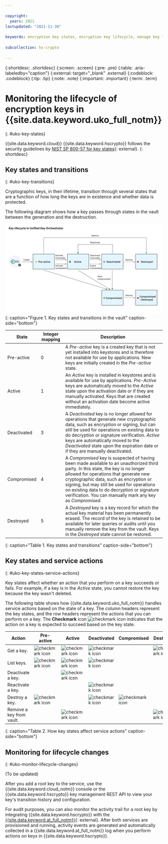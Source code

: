 ```yaml
---

copyright:
  years: 2021
lastupdated: "2021-11-30"

keywords: encryption key states, encryption key lifecycle, manage key lifecycle, Unified Key Orchestrator

subcollection: hs-crypto

---
```



{:shortdesc: .shortdesc}
{:screen: .screen}
{:pre: .pre}
{:table: .aria-labeledby="caption"}
{:external: target="_blank" .external}
{:codeblock: .codeblock}
{:tip: .tip}
{:note: .note}
{:important: .important}
{:term: .term}


# Monitoring the lifecycle of encryption keys in {{site.data.keyword.uko_full_notm}}
{: #uko-key-states}

{{site.data.keyword.cloud}} {{site.data.keyword.hscrypto}} follows the security guidelines by [NIST SP 800-57 for key states](https://www.nist.gov/publications/recommendation-key-management-part-1-general-0){: external}.
{: shortdesc}

## Key states and transitions
{: #uko-key-transitions}

Cryptographic keys, in their lifetime, transition through several states that are a function of how long the keys are in existence and whether data is protected.

The following diagram shows how a key passes through states in the vault between the generation and the destruction.

![Key states and transitions in the vault](/images/uko-key-states.svg "Key states and transitions in the vault"){: caption="Figure 1. Key states and transitions in the vault" caption-side="bottom"}




| State       | Integer mapping | Description |
|-------------|-----------------|-------------|
| Pre-active  |        0        | A _Pre-active_ key is a created key that is not yet installed into keystores and is therefore not available for use by applications. New keys are initially created in the _Pre-active_ state. |
| Active      |        1        | An _Active_ key is installed in keystores and is available for use by applications. _Pre-Active_ keys are automatically moved to the _Active_ state upon the activation date or if they are manually activated. Keys that are created without an activation date become active immediately. |
| Deactivated |        3        | A _Deactivated_ key is no longer allowed for operations that generate new cryptographic data, such as encryption or signing, but can still be used for operations on existing data to do decryption or signature verification. _Active_ keys are automatically moved to the _Deactivated_ state upon the expiration date or if they are manually deactivated. |
| Compromised |        4        | A _Compromised_ key is suspected of having been made available to an unauthorized third party. In this state, the key is no longer allowed for operations that generate new cryptographic data, such as encryption or signing, but may still be used for operations on existing data to do decryption or signature verification. You can manually mark any key as _Compromised._ |
| Destroyed   |        5        | A _Destroyed_ key is a key record for which the actual key material has been permanently erased. The record of the key is retained to be available for later queries or audits until you manually remove the key from the vault. Keys in the _Destroyed_ state cannot be restored. |
{: caption="Table 1. Key states and transitions" caption-side="bottom"}


## Key states and service actions
{: #uko-key-states-service-actions}

Key states affect whether an action that you perform on a key succeeds or fails. For example, if a key is in the _Active_ state, you cannot restore the key because the key wasn't deleted.

The following table shows how {{site.data.keyword.uko_full_notm}} handles service actions based on the state of a key. The column headers represent the key states, and the row headers represent the actions that you can perform on a key. The **Checkmark** icon ![checkmark icon](../icons/checkmark-icon.svg "Checkmark") indicates that the action on a key is expected to succeed based on the key state.


| Action | Pre-active | Active | Deactivated | Compromised | Destroyed |
| ------ | ------ | ----------- | ----------- | --------- | --------- |
| Get a key. | ![checkmark icon](../icons/checkmark-icon.svg "Checkmark") | ![checkmark icon](../icons/checkmark-icon.svg "Checkmark") | ![checkmark icon](../icons/checkmark-icon.svg "Checkmark") |  |![checkmark icon](../icons/checkmark-icon.svg "Checkmark")|
| List keys. | ![checkmark icon](../icons/checkmark-icon.svg "Checkmark") | ![checkmark icon](../icons/checkmark-icon.svg "Checkmark") | ![checkmark icon](../icons/checkmark-icon.svg "Checkmark") |     |   |
| Deactivate a key. |  | ![checkmark icon](../icons/checkmark-icon.svg "Checkmark") |     |     |   |
| Reactivate a key. |     |     | ![checkmark icon](../icons/checkmark-icon.svg "Checkmark") |     |   |
| Destroy a key. | ![checkmark icon](../icons/checkmark-icon.svg "Checkmark") |  | ![checkmark icon](../icons/checkmark-icon.svg "Checkmark") | ![checkmark icon](../icons/checkmark-icon.svg "Checkmark") |   |
| Remove a key from vault. |     | ![checkmark icon](../icons/checkmark-icon.svg "Checkmark")    |     |  | ![checkmark icon](../icons/checkmark-icon.svg "Checkmark") |
{: caption="Table 2. How key states affect service actions" caption-side="bottom"}



## Monitoring for lifecycle changes
{: #uko-monitor-lifecycle-changes}

(To be updated)

After you add a root key to the service, use the {{site.data.keyword.cloud_notm}} console or the {{site.data.keyword.hscrypto}} key management REST API to view your key's transition history and configuration.

For audit purposes, you can also monitor the activity trail for a root key by integrating {{site.data.keyword.hscrypto}} with the [{{site.data.keyword.at_full_notm}}](/docs/activity-tracker?topic=activity-tracker-getting-started){: external}. After both services are provisioned and running, activity events are generated and automatically collected in a {{site.data.keyword.at_full_notm}} log when you perform actions on keys in {{site.data.keyword.hscrypto}}.







